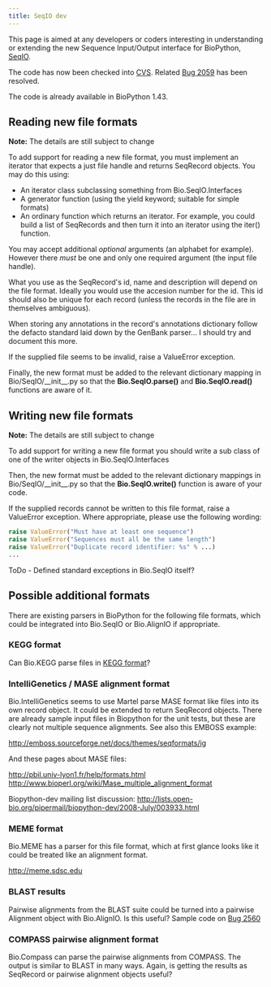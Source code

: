 ```yaml
---
title: SeqIO dev
---
```


This page is aimed at any developers or coders interesting in
understanding or extending the new Sequence Input/Output interface for
BioPython, [SeqIO](SeqIO "wikilink").

The code has now been checked into
[CVS](http://cvs.biopython.org/cgi-bin/viewcvs/viewcvs.cgi/biopython/Bio/SeqIO/?cvsroot=biopython#dirlist).
Related [Bug 2059](http://bugzilla.open-bio.org/show_bug.cgi?id=2059)
has been resolved.

The code is already available in BioPython 1.43.

Reading new file formats
------------------------

**Note:** The details are still subject to change

To add support for reading a new file format, you must implement an
iterator that expects a just file handle and returns SeqRecord objects.
You may do this using:

-   An iterator class subclassing something from Bio.SeqIO.Interfaces
-   A generator function (using the yield keyword; suitable for
    simple formats)
-   An ordinary function which returns an iterator. For example, you
    could build a list of SeqRecords and then turn it into an iterator
    using the iter() function.

You may accept additional *optional* arguments (an alphabet for
example). However there *must* be one and only one required argument
(the input file handle).

What you use as the SeqRecord's id, name and description will depend on
the file format. Ideally you would use the accesion number for the id.
This id should also be unique for each record (unless the records in the
file are in themselves ambiguous).

When storing any annotations in the record's annotations dictionary
follow the defacto standard laid down by the GenBank parser... I should
try and document this more.

If the supplied file seems to be invalid, raise a ValueError exception.

Finally, the new format must be added to the relevant dictionary mapping
in Bio/SeqIO/\_\_init\_\_.py so that the **Bio.SeqIO.parse()** and
**Bio.SeqIO.read()** functions are aware of it.

Writing new file formats
------------------------

**Note:** The details are still subject to change

To add support for writing a new file format you should write a sub
class of one of the writer objects in Bio.SeqIO.Interfaces

Then, the new format must be added to the relevant dictionary mappings
in Bio/SeqIO/\_\_init\_\_.py so that the **Bio.SeqIO.write()** function
is aware of your code.

If the supplied records cannot be written to this file format, raise a
ValueError exception. Where appropriate, please use the following
wording:

``` python
raise ValueError("Must have at least one sequence")
raise ValueError("Sequences must all be the same length")
raise ValueError("Duplicate record identifier: %s" % ...)
...
```

ToDo - Defined standard exceptions in Bio.SeqIO itself?

Possible additional formats
---------------------------

There are existing parsers in BioPython for the following file formats,
which could be integrated into Bio.SeqIO or Bio.AlignIO if appropriate.

### KEGG format

Can Bio.KEGG parse files in [KEGG
format](bp:KEGG_sequence_format "wikilink")?

### IntelliGenetics / MASE alignment format

Bio.IntelliGenetics seems to use Martel parse MASE format like files
into its own record object. It could be extended to return SeqRecord
objects. There are already sample input files in Biopython for the unit
tests, but these are clearly not multiple sequence alignments. See also
this EMBOSS example:

<http://emboss.sourceforge.net/docs/themes/seqformats/ig>

And these pages about MASE files:

<http://pbil.univ-lyon1.fr/help/formats.html>
<http://www.bioperl.org/wiki/Mase_multiple_alignment_format>

Biopython-dev mailing list discussion:
<http://lists.open-bio.org/pipermail/biopython-dev/2008-July/003933.html>

### MEME format

Bio.MEME has a parser for this file format, which at first glance looks
like it could be treated like an alignment format.

<http://meme.sdsc.edu>

### BLAST results

Pairwise alignments from the BLAST suite could be turned into a pairwise
Alignment object with Bio.AlignIO. Is this useful? Sample code on [Bug
2560](http://bugzilla.open-bio.org/show_bug.cgi?id=2560)

### COMPASS pairwise alignment format

Bio.Compass can parse the pairwise alignments from COMPASS. The output
is similar to BLAST in many ways. Again, is getting the results as
SeqRecord or pairwise alignment objects useful?
